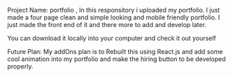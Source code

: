 Project Name: portfolio , In this responsitory i uploaded my portfolio. 
I just made a four page clean and simple looking and mobile friendly portfolio. 
I just made the front end of it and there more to add and develop later.


You can download it locally into your computer and check it out yourself


Future Plan: My addOns plan is to Rebuilt this using React.js and add some cool animation into my portfolio and make the hiring button to be developed properly.
